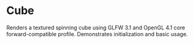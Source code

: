Cube
====

Renders a textured spinning cube using GLFW 3.1 and OpenGL 4.1 core forward-compatible profile. Demonstrates initialization and basic usage.
